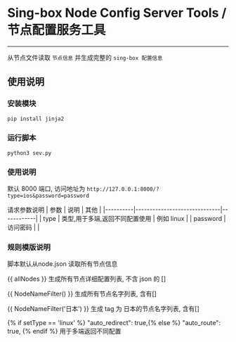 # Sing-box Node Config Server Tools / 节点配置服务工具

----
从节点文件读取 `节点信息` 并生成完整的 `sing-box 配置信息`

## 使用说明
### 安装模块

```bash
pip install jinja2
```

### 运行脚本
```
python3 sev.py
```

### 使用说明
默认 8000 端口, 访问地址为 `http://127.0.0.1:8000/?type=ios&password=password`

请求参数说明
| 参数     | 说明                           | 其他       |
|----------|------------------------------|------------|
| type     | 类型,用于多端,返回不同配置使用 | 例如 linux |
| password | 访问密码                       |            |


### 规则模版说明
脚本默认从node.json 读取所有节点信息


{{ allNodes }} 生成所有节点详细配置列表, 不含 json 的 []

{{ NodeNameFilter() }} 生成所有节点名字列表, 含有[]

{{ NodeNameFilter('日本') }} 生成 tag 为 日本的节点名字列表, 含有[]

{% if setType == 'linux' %} "auto_redirect": true,{% else %} "auto_route": true, {% endif %} 用于多端返回不同配置